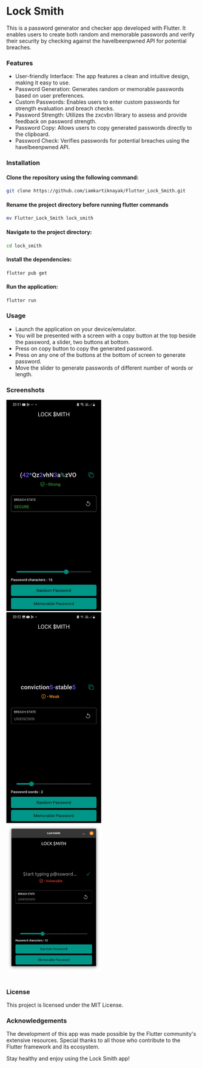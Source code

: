 # Lock Smith

This is a password generator and checker app developed with Flutter. It enables users to create both random and memorable passwords and verify their security by checking against the haveIbeenpwned API for potential breaches.

### Features

- User-friendly Interface: The app features a clean and intuitive design, making it easy to use.
- Password Generation: Generates random or memorable passwords based on user preferences.
- Custom Passwords: Enables users to enter custom passwords for strength evaluation and breach checks.
- Password Strength: Utilizes the zxcvbn library to assess and provide feedback on password strength.
- Password Copy: Allows users to copy generated passwords directly to the clipboard.
- Password Check: Verifies passwords for potential breaches using the haveIbeenpwned API.

### Installation

#### Clone the repository using the following command:

```bash
git clone https://github.com/iamkartiknayak/Flutter_Lock_Smith.git
```

#### Rename the project directory before running flutter commands

```bash
mv Flutter_Lock_Smith lock_smith
```

#### Navigate to the project directory:

```bash
cd lock_smith
```

#### Install the dependencies:

```bash
flutter pub get
```

#### Run the application:

```bash
flutter run
```

### Usage

- Launch the application on your device/emulator.
- You will be presented with a screen with a copy button at the top beside the password, a slider, two buttons at bottom.
- Press on copy button to copy the generated password.
- Press on any one of the buttons at the bottom of screen to generate password.
- Move the slider to generate passwords of different number of words or length.

### Screenshots

<img src="./screenshots/0.jpg" alt="Example Image" width="250">&nbsp;&nbsp;&nbsp;
<img src="./screenshots/1.jpg" alt="Example Image" width="250">&nbsp;&nbsp;&nbsp;
<img src="./screenshots/2.png" alt="Example Image" width="250"><br><br>

### License

This project is licensed under the MIT License.

### Acknowledgements

The development of this app was made possible by the Flutter community's extensive resources. Special thanks to all those who contribute to the Flutter framework and its ecosystem.

Stay healthy and enjoy using the Lock Smith app!
